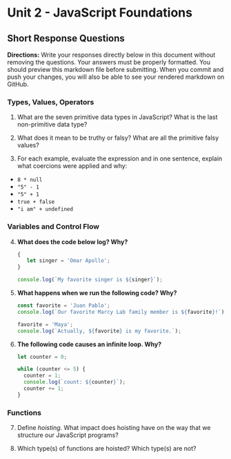 # Unit 2 - JavaScript Foundations

## Short Response Questions

**Directions:**
Write your responses directly below in this document without removing the questions. Your answers must be properly formatted. You should preview this markdown file before submitting. When you commit and push your changes, you will also be able to see your rendered markdown on GitHub.


### Types, Values, Operators
1. What are the seven primitive data types in JavaScript? What is the last non-primitive data type?

2. What does it mean to be truthy or falsy? What are all the primitive falsy values?

3. For each example, evaluate the expression and in one sentence, explain what coercions were applied and why:

* `8 * null`
* `"5" - 1`
* `"5" + 1`
* `true + false`
* `"i am" + undefined`


### Variables and Control Flow

4. **What does the code below log? Why?**
   ```javascript
   {
      let singer = 'Omar Apollo';
   }

   console.log(`My favorite singer is ${singer}`);

   ```
5. **What happens when we run the following code? Why?**
   ```javascript
   const favorite = 'Juan Pablo';
   console.log(`Our favorite Marcy Lab family member is ${favorite}!`);

   favorite = 'Maya';
   console.log(`Actually, ${favorite} is my favorite.`);
   ```
   
6. **The following code causes an infinite loop. Why?**
   ```javascript
   let counter = 0;

   while (counter <= 5) {
     counter = 1;
     console.log(`count: ${counter}`);
     counter += 1;
   }
   ```

### Functions

7. Define _hoisting_. What impact does hoisting have on the way that we structure our JavaScript programs?

8. Which type(s) of functions are hoisted? Which type(s) are not?

